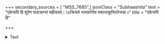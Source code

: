 +++
secondary_sources = [ "MSS_7685",]
jsonClass = "Subhaashita"
text = "एकेनापि हि शूरेण पादाक्रान्तं महीतलम्।  \nक्रियते भास्करेणेव स्फारस्फुरिततेजसा॥"
title = "एकेनापि हि"

+++

<details><summary>Text</summary>

एकेनापि हि शूरेण पादाक्रान्तं महीतलम्।  
क्रियते भास्करेणेव स्फारस्फुरिततेजसा॥
</details>
